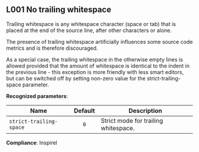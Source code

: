 L001 No trailing whitespace
---------------------------

Trailing whitespace is any whitespace character (space or tab) that is placed at
the end of the source line, after other characters or alone.

The presence of trailing whitespace artificially influences some source code
metrics and is therefore discouraged.

As  a  special case, the trailing whitespace in the otherwise empty lines is
allowed provided that the amount of whitespace is identical to the indent in the
previous line - this exception is more friendly with less smart editors, but can
be switched off by setting non-zero value for the strict-trailing-space
parameter.

**Recognized parameters**:

| Name                          | Default | Description                                     |
|-------------------------------|:-------:|-------------------------------------------------|
| `strict-trailing-space`       |   `0`   | Strict mode for trailing whitespace.            |

**Compliance**: Inspirel
